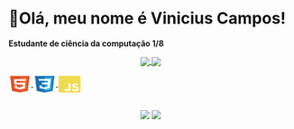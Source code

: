 # 🚀Olá, meu nome é Vinicius Campos!

<strong> Estudante de ciência da computação 1/8 </strong>

<div align="center">
  <a href="https://github.com/nicius2">
  <img height=150em align="center" src="https://github-readme-stats.vercel.app/api?username=nicius2&show_icons=true&theme=dark" />
  <img height=150em align="center" src="https://github-readme-stats.vercel.app/api/top-langs?username=nicius2&layout=compact&langs_count-16&theme=dark" />
</div>

<div alight="center" style:"display:inline_block><br>
  
<img align="center" alt="Viní-HTML" height="30" width="40" src="https://raw.githubusercontent.com/devicons/devicon/master/icons/html5/html5-original.svg">
<img align="center" alt="Viní-CSS" height="30" width="40" src="https://raw.githubusercontent.com/devicons/devicon/master/icons/css3/css3-original.svg">
<img align="center" alt="Viní-Js" height="30" width="40" src="https://raw.githubusercontent.com/devicons/devicon/master/icons/javascript/javascript-plain.svg">

</div>

  <br>
  
  <div align="center"> 
 
  <a href = "mailto:camposvini025@gmail.com"><img src="https://img.shields.io/badge/-Gmail-%23333?style=for-the-badge&logo=gmail&logoColor=white" target="_blank"></a>
  <a href="https://www.linkedin.com/in/vin%C3%ADcius-campos-b08978236/" target="_blank"><img src="https://img.shields.io/badge/-LinkedIn-%230077B5?style=for-the-badge&logo=linkedin&logoColor=white" target="_blank"></a>    
  </div>
  <br>   
